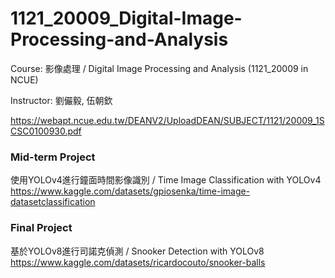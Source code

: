 # 1121_20009_Digital-Image-Processing-and-Analysis
Course: 影像處理 / Digital Image Processing and Analysis (1121_20009 in NCUE)

Instructor: 劉儼毅, 伍朝欽

https://webapt.ncue.edu.tw/DEANV2/UploadDEAN/SUBJECT/1121/20009_1SCSC0100930.pdf

### Mid-term Project
使用YOLOv4進行鐘面時間影像識別 / Time Image Classification with YOLOv4<br>
https://www.kaggle.com/datasets/gpiosenka/time-image-datasetclassification

### Final Project
基於YOLOv8進行司諾克偵測 / Snooker Detection with YOLOv8<br>
https://www.kaggle.com/datasets/ricardocouto/snooker-balls
